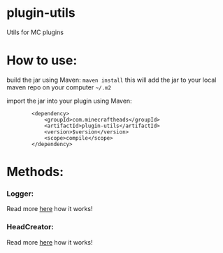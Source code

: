 # plugin-utils
Utils for MC plugins

# How to use:
build the jar using Maven:
`maven install`
this will add the jar to your local maven repo on your computer `~/.m2`

import the jar into your plugin using Maven:
```
        <dependency>
            <groupId>com.minecraftheads</groupId>
            <artifactId>plugin-utils</artifactId>
            <version>$version</version>
            <scope>compile</scope>
        </dependency>
```

# Methods:
### Logger:
Read more [here](./docs/logger.md) how it works!
### HeadCreator:
Read more [here](./docs/heads.md) how it works!